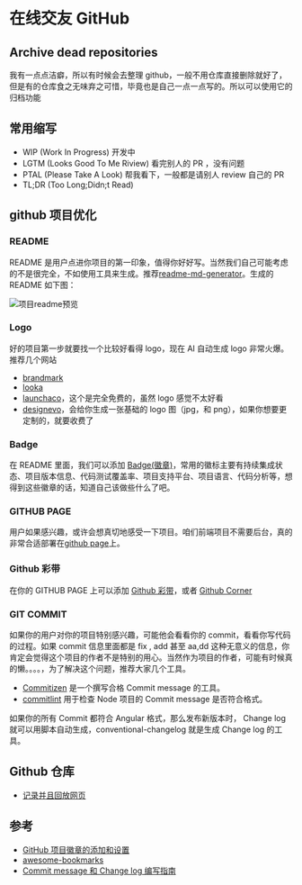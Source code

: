 # 在线交友 GitHub

## Archive dead repositories

我有一点点洁癖，所以有时候会去整理 github，一般不用仓库直接删除就好了，但是有的仓库食之无味弃之可惜，毕竟也是自己一点一点写的。所以可以使用它的归档功能

## 常用缩写

- WIP (Work In Progress) 开发中
- LGTM (Looks Good To Me Riview) 看完别人的 PR ，没有问题
- PTAL (Please Take A Look) 帮我看下，一般都是请别人 review 自己的 PR
- TL;DR (Too Long;Didn;t Read)

## github 项目优化

### README

README 是用户点进你项目的第一印象，值得你好好写。当然我们自己可能考虑的不是很完全，不如使用工具来生成。推荐[readme-md-generator](https://github.com/kefranabg/readme-md-generator)。生成的 README 如下图：

![项目readme预览](https://user-images.githubusercontent.com/9840435/60266090-9cf9e180-98e7-11e9-9cac-3afeec349bbc.jpg)

### Logo

好的项目第一步就要找一个比较好看得 logo，现在 AI 自动生成 logo 非常火爆。推荐几个网站

- [brandmark](http://brandmark.io/)
- [looka](https://looka.com/)
- [launchaco](https://www.launchaco.com/logo/)，这个是完全免费的，虽然 logo 感觉不太好看
- [designevo](https://www.designevo.com/logo-maker/)，会给你生成一张基础的 logo 图（jpg，和 png），如果你想要更定制的，就要收费了

### Badge

在 README 里面，我们可以添加 [Badge(徽章)](https://shields.io/)，常用的徽标主要有持续集成状态、项目版本信息、代码测试覆盖率、项目支持平台、项目语言、代码分析等，想得到这些徽章的话，知道自己该做些什么了吧。

### GITHUB PAGE

用户如果感兴趣，或许会想真切地感受一下项目。咱们前端项目不需要后台，真的非常合适部署在[github page](https://pages.github.com/)上。

### Github 彩带

在你的 GITHUB PAGE 上可以添加 [Github 彩带](https://github.blog/2008-12-19-github-ribbons/)，或者 [Github Corner](http://tholman.com/github-corners/)

### GIT COMMIT

如果你的用户对你的项目特别感兴趣，可能他会看看你的 commit，看看你写代码的过程。如果 commit 信息里面都是 fix , add 甚至 aa,dd 这种无意义的信息，你肯定会觉得这个项目的作者不是特别的用心。当然作为项目的作者，可能有时候真的懒。。。。，为了解决这个问题，推荐大家几个工具。

- [Commitizen](https://github.com/commitizen/cz-cli) 是一个撰写合格 Commit message 的工具。
- [commitlint](https://github.com/conventional-changelog/commitlint) 用于检查 Node 项目的 Commit message 是否符合格式。

如果你的所有 Commit 都符合 Angular 格式，那么发布新版本时， Change log 就可以用脚本自动生成，conventional-changelog 就是生成 Change log 的工具。

## Github 仓库

- [记录并且回放网页](https://github.com/rrweb-io/rrweb)

## 参考

- [GitHub 项目徽章的添加和设置](https://lpd-ios.github.io/2017/05/03/GitHub-Badge-Introduction/)
- [awesome-bookmarks](https://panjiachen.github.io/awesome-bookmarks/website/#%E5%BC%80%E5%8F%91)
- [Commit message 和 Change log 编写指南](http://www.ruanyifeng.com/blog/2016/01/commit_message_change_log.html)
